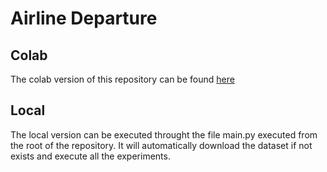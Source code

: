 # Airline Departure

## Colab

The colab version of this repository can be found [here](https://colab.research.google.com/drive/1T0oWr1FwczeJGQHIhp7R8EcoRfn_71gt?usp=sharing)

## Local

The local version can be executed throught the file main.py executed from the root of the repository. It will automatically download the dataset if not exists and execute all the experiments.